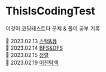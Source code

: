 # ThisIsCodingTest
이것이 코딩테스트다 문제 &amp; 풀이 공부 기록

📝 2023.02.13 [스택&큐](https://github.com/choidahye99/ThisIsCodingTest/tree/main/230213#readme)<br>
📝 2023.02.14 [BFS&DFS](https://github.com/choidahye99/ThisIsCodingTest/blob/main/230214/README.md)<br>
📝 2023.02.15 [정렬](https://github.com/choidahye99/ThisIsCodingTest/blob/main/230215/README.md)<br>
📝 2023.02.19 [이진탐색](https://github.com/choidahye99/ThisIsCodingTest/blob/main/230219/ReadMe.md)<br>
